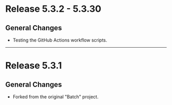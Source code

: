 # Release 5.3.2 - 5.3.30

## General Changes

- Testing the GitHub Actions workflow scripts.

______________________________________________________________________

# Release 5.3.1

## General Changes

- Forked from the original "Batch" project.
